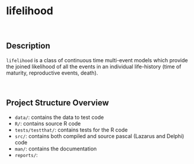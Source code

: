 # lifelihood

<br>

## Description

`lifelihood` is a class of continuous time multi-event models which provide the joined likelihood of all the events in an individual life-history (time of maturity, reproductive events, death).

<br>

## Project Structure Overview

- `data/`: contains the data to test code
- `R/`: contains source R code
- `tests/testthat/`: contains tests for the R code
- `src/`: contains both compiled and source pascal (Lazarus and Delphi) code
- `man/`: contains the documentation
- `reports/`:

<br>
